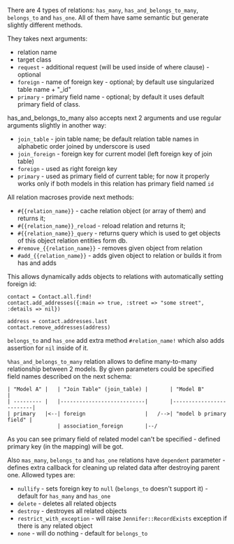 There are 4 types of relations: `has_many`, `has_and_belongs_to_many`, `belongs_to` and `has_one`. All of them have same semantic but generate slightly different methods.

They takes next arguments:

- relation name
- target class
- `request` - additional request (will be used inside of where clause) - optional
- `foreign` - name of foreign key - optional; by default use singularized table name + "_id"
- `primary` - primary field name - optional;  by default it uses default primary field of class.

has_and_belongs_to_many also accepts next 2 arguments and use regular arguments slightly in another way:
- `join_table` - join table name; be default relation table names in alphabetic order joined by underscore is used
- `join_foreign` - foreign key for current model (left foreign key of join table)
- `foreign` - used as right foreign key
- `primary` - used as primary field of current table; for now it properly works only if both models in this relation has primary field named `id`

All relation macroses provide next methods:

- `#{{relation_name}}` - cache relation object (or array of them) and returns it;
- `#{{relation_name}}_reload` - reload relation and returns it;
- `#{{relation_name}}_query` - returns query which is used to get objects of this object relation entities form db.
- `#remove_{{relation_name}}` - removes given object from relation
- `#add_{{relation_name}}` - adds given object to relation or builds it from has and adds

This allows dynamically adds objects to relations with automatically setting foreign id:

```crystal
contact = Contact.all.find!
contact.add_addresses({:main => true, :street => "some street", :details => nil})

address = contact.addresses.last
contact.remove_addresses(address)
```

`belongs_to` and `has_one` add extra method `#relation_name!` which also adds assertion for `nil` inside of it.

`%has_and_belongs_to_many` relation allows to define many-to-many relationship between 2 models. By given parameters could be specified field names described on the next schema:
```
| "Model A" |   | "Join Table" (join_table) |		| "Model B" 			  |
| --------- |	|---------------------------|		|-------------------------|
| primary 	|<--| foreign 					|   /-->| "model b primary field" |
				| association_foreign		|--/
```

As you can see primary field of related model can't be specified - defined primary key (in the mapping) will be got.

Also `mas_many`, `belongs_to` and `has_one` relations have `dependent` parameter - defines extra callback for cleaning up related data after destroying parent one. Allowed types are:
- `nullify` - sets foreign key to `null` (`belongs_to` doesn't support it) - default for `has_many` and `has_one`
- `delete` - deletes all related objects
- `destroy` - destroyes all related objects
- `restrict_with_exception` - will raise `Jennifer::RecordExists` exception if there is any related object
- `none` - will do nothing - default for `belongs_to`